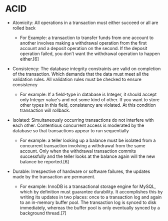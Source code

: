 # ACID

- Atomicity: All operations in a transaction must either succeed or all are rolled back

  - For Example: a transaction to transfer funds from one account to another involves making a withdrawal operation from the first account and a deposit operation on the second. If the deposit operation failed, you don’t want the withdrawal operation to happen either.[6]

- Consistency: The database integrity constraints are valid on completion of the transaction. Which demands that the data must meet all the validation rules. All validation rules must be checked to ensure consistency

  - For example: If a field-type in database is Integer, it should accept only Integer value's and not some kind of other. If you want to store other types in this field, consistency are violated. At this condition transaction will rollback.

- Isolated: Simultaneously occurring transactions do not interfere with each other. Contentious concurrent access is moderated by the database so that transactions appear to run sequentially

  - For example: a teller looking up a balance must be isolated from a concurrent transaction involving a withdrawal from the same account. Only when the withdrawal transaction commits successfully and the teller looks at the balance again will the new balance be reported.[6]

- Durable: Irrespective of hardware or software failures, the updates made by the transaction are permanent.

  - For example: InnoDB is a transactional storage engine for MySQL, which by definition must guarantee durability. It accomplishes this by writing its updates in two places: once to a transaction log and again to an in-memory buffer pool. The transaction log is synced to disk immediately, whereas the buffer pool is only eventually synced by a background thread.[7]